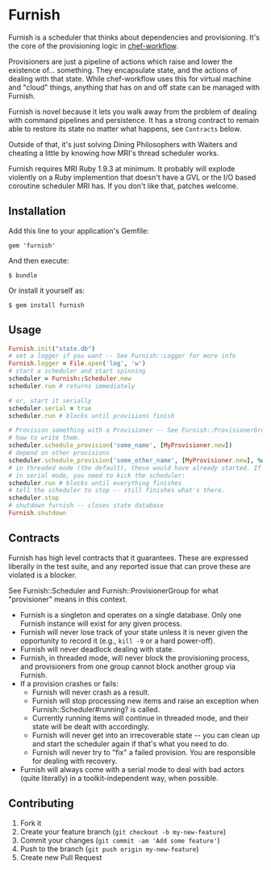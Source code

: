 # Furnish

Furnish is a scheduler that thinks about dependencies and provisioning. It's
the core of the provisioning logic in
[chef-workflow](https://github.com/chef-workflow/chef-workflow).

Provisioners are just a pipeline of actions which raise and lower the existence
of... something. They encapsulate state, and the actions of dealing with that
state. While chef-workflow uses this for virtual machine and "cloud" things,
anything that has on and off state can be managed with Furnish.

Furnish is novel because it lets you walk away from the problem of dealing with
command pipelines and persistence. It has a strong contract to remain able to
restore its state no matter what happens, see `Contracts` below.

Outside of that, it's just solving Dining Philosophers with Waiters and
cheating a little by knowing how MRI's thread scheduler works.

Furnish requires MRI Ruby 1.9.3 at minimum. It probably will explode violently
on a Ruby implemention that doesn't have a GVL or the I/O based coroutine
scheduler MRI has. If you don't like that, patches welcome.

## Installation

Add this line to your application's Gemfile:

    gem 'furnish'

And then execute:

    $ bundle

Or install it yourself as:

    $ gem install furnish

## Usage

```ruby
Furnish.init("state.db")
# set a logger if you want -- See Furnish::Logger for more info
Furnish.logger = File.open('log', 'w')
# start a scheduler and start spinning
scheduler = Furnish::Scheduler.new
scheduler.run # returns immediately

# or, start it serially
scheduler.serial = true
scheduler.run # blocks until provisions finish

# Provision something with a Provisioner -- See Furnish::ProvisionerGroup for
# how to write them.
scheduler.schedule_provision('some_name', [MyProvisioner.new])
# depend on other provisions
scheduler.schedule_provision('some_other_name', [MyProvisioner.new], %w[some_name])
# in threaded mode (the default), these would have already started. If you're
# in serial mode, you need to kick the scheduler:
scheduler.run # blocks until everything finishes
# tell the scheduler to stop -- still finishes what's there.
scheduler.stop
# shutdown furnish -- closes state database 
Furnish.shutdown
```

## Contracts

Furnish has high level contracts that it guarantees. These are expressed
liberally in the test suite, and any reported issue that can prove these are
violated is a blocker.

See Furnish::Scheduler and Furnish::ProvisionerGroup for what "provisioner"
means in this context.

* Furnish is a singleton and operates on a single database. Only one Furnish
  instance will exist for any given process.
* Furnish will never lose track of your state unless it is never given the
  opportunity to record it (e.g., `kill -9` or a hard power-off).
* Furnish will never deadlock dealing with state.
* Furnish, in threaded mode, will never block the provisioning process, and
  provisioners from one group cannot block another group via Furnish.
* If a provision crashes or fails:
  * Furnish will never crash as a result.
  * Furnish will stop processing new items and raise an exception when
    Furnish::Scheduler#running? is called.
  * Currently running items will continue in threaded mode, and their state
    will be dealt with accordingly.
  * Furnish will never get into an irrecoverable state -- you can clean up and
    start the scheduler again if that's what you need to do.
  * Furnish will never try to "fix" a failed provision. You are responsible for
    dealing with recovery.
* Furnish will always come with a serial mode to deal with bad actors (quite
  literally) in a toolkit-independent way, when possible.

## Contributing

1. Fork it
2. Create your feature branch (`git checkout -b my-new-feature`)
3. Commit your changes (`git commit -am 'Add some feature'`)
4. Push to the branch (`git push origin my-new-feature`)
5. Create new Pull Request
